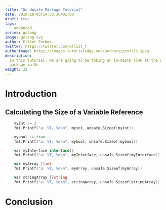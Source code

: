 ```yaml
---
title: "Go Unsafe Package Tutorial"
date: 2018-10-06T14:50:30+01:00
draft: true
tags:
  - advanced
series: golang
image: golang.svg
author: Elliot Forbes
twitter: https://twitter.com/Elliot_f
authorImage: https://images.tutorialedge.net/authors/profile.jpeg
description:
  In this tutorial, we are going to be taking an in-depth look at the unsafe
  package in Go
weight: 32
---
```


# Introduction

## Calculating the Size of a Variable Reference

```go
    myint := 3
    fmt.Printf("a: %T, %d\n", myint, unsafe.Sizeof(myint))

    mybool := true
    fmt.Printf("a: %T, %d\n", mybool, unsafe.Sizeof(mybool))

    var myInterface interface{}
    fmt.Printf("a: %T, %d\n", myInterface, unsafe.Sizeof(myInterface))

    var myArray []int
    fmt.Printf("a: %T, %d\n", myArray, unsafe.Sizeof(myArray))

    var stringArray []string
    fmt.Printf("a: %T, %d\n", stringArray, unsafe.Sizeof(stringArray))
```

# Conclusion
